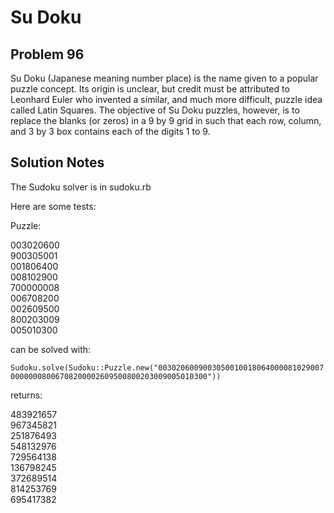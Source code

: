 # Su Doku
## Problem 96
Su Doku (Japanese meaning number place) is the name given to a popular puzzle concept. Its origin is unclear, but credit must be attributed to Leonhard Euler who invented a similar, and much more difficult, puzzle idea called Latin Squares. The objective of Su Doku puzzles, however, is to replace the blanks (or zeros) in a 9 by 9 grid in such that each row, column, and 3 by 3 box contains each of the digits 1 to 9.

## Solution Notes
The Sudoku solver is in sudoku.rb

Here are some tests:

Puzzle:

003020600<br/>
900305001<br/>
001806400<br/>
008102900<br/>
700000008<br/>
006708200<br/>
002609500<br/>
800203009<br/>
005010300<br/>

can be solved with:

`Sudoku.solve(Sudoku::Puzzle.new("003020600900305001001806400008102900700000008006708200002609500800203009005010300"))`

returns:

483921657<br/>
967345821<br/>
251876493<br/>
548132976<br/>
729564138<br/>
136798245<br/>
372689514<br/>
814253769<br/>
695417382<br/>
